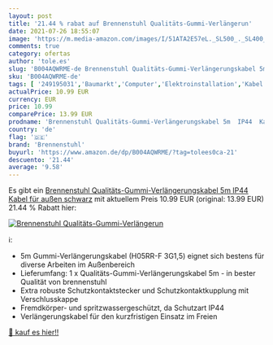 ```yaml
---
layout: post
title: '21.44 % rabat auf Brennenstuhl Qualitäts-Gummi-Verlängerun'
date: 2021-07-26 18:55:07
image: 'https://m.media-amazon.com/images/I/51ATA2E57eL._SL500_._SL400_.jpg'
comments: true
category: ofertas
author: 'tole.es'
slug: 'B004AQWRME-de Brennenstuhl Qualitäts-Gummi-Verlängerungskabel 5m IP44...'
sku: 'B004AQWRME-de'
tags: [ '249195031','Baumarkt','Computer','Elektroinstallation','Kabel','Produkte','Verlängerungskabel','brennenstuhl', ]
actualPrice: 10.99 EUR
currency: EUR
price: 10.99
comparePrice: 13.99 EUR
prodname: 'Brennenstuhl Qualitäts-Gummi-Verlängerungskabel 5m  IP44  Kabel für außen  schwarz'
country: 'de'
flag: '🇩🇪'
brand: 'Brennenstuhl'
buyurl: 'https://www.amazon.de/dp/B004AQWRME/?tag=tolees0ca-21'
descuento: '21.44'
average: '9.58'
---
```


Es gibt ein [Brennenstuhl Qualitäts-Gummi-Verlängerungskabel 5m  IP44  Kabel für außen  schwarz](https://www.amazon.de/dp/B004AQWRME/?tag=tolees0ca-21) mit aktuellem Preis 10.99 EUR (original: 13.99 EUR) 21.44 % Rabatt hier:

[![Brennenstuhl Qualitäts-Gummi-Verlängerun](https://m.media-amazon.com/images/I/51ATA2E57eL._SL500_._SL400_.jpg)](https://www.amazon.de/dp/B004AQWRME/?tag=tolees0ca-21)

ℹ️:

- 5m Gummi-Verlängerungskabel (H05RR-F 3G1,5) eignet sich bestens für diverse Arbeiten im Außenbereich
- Lieferumfang: 1 x Qualitäts-Gummi-Verlängerungskabel 5m - in bester Qualität von brennenstuhl
- Extra robuste Schutzkontaktstecker und Schutzkontaktkupplung mit Verschlusskappe
- Fremdkörper- und spritzwassergeschützt, da Schutzart IP44
- Verlängerungskabel für den kurzfristigen Einsatz im Freien

[🛒 kauf es hier!!](https://www.amazon.de/dp/B004AQWRME/?tag=tolees0ca-21)

